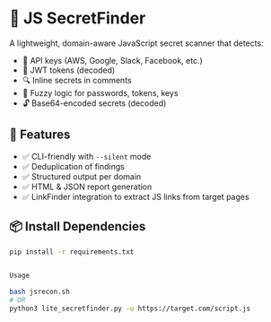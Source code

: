 # 🔐 JS SecretFinder

A lightweight, domain-aware JavaScript secret scanner that detects:

- 🔑 API keys (AWS, Google, Slack, Facebook, etc.)
- 🔁 JWT tokens (decoded)
- 🔍 Inline secrets in comments
- 🧠 Fuzzy logic for passwords, tokens, keys
- 🔓 Base64-encoded secrets (decoded)

## 🚀 Features

- ✅ CLI-friendly with `--silent` mode
- ✅ Deduplication of findings
- ✅ Structured output per domain
- ✅ HTML & JSON report generation
- ✅ LinkFinder integration to extract JS links from target pages

## 📦 Install Dependencies

```bash
pip install -r requirements.txt


Usage

bash jsrecon.sh
# OR
python3 lite_secretfinder.py -u https://target.com/script.js
